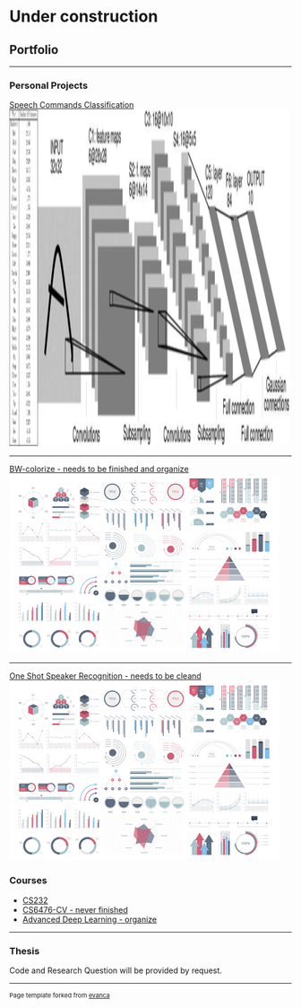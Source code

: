 # Under construction

## Portfolio

---

### Personal Projects

[Speech Commands Classification](/https://github.com/itamar-saraf/Speech-Commands-Classification)
<img src="images/spc.png?raw=true"  width="500" height="600"/>

---
[BW-colorize - needs to be finished and organize](https://github.com/itamar-saraf/BW-colorize)
<img src="images/dummy_thumbnail.jpg?raw=true"/>

---

[One Shot Speaker Recognition - needs to be cleand](https://github.com/itamar-saraf/speaker-recognition-one-shot)
<img src="images/dummy_thumbnail.jpg?raw=true"/>


### Courses

- [CS232](https://github.com/itamar-saraf/cs231n)
- [CS6476-CV - never finished](https://github.com/itamar-saraf/CS6476-CV)
- [Advanced Deep Learning - organize](http://example.com/)
---

### Thesis

Code and Research Question will be provided by request.


---
<p style="font-size:11px">Page template forked from <a href="https://github.com/evanca/quick-portfolio">evanca</a></p>
<!-- Remove above link if you don't want to attibute -->
